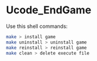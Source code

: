 # Ucode_EndGame
Use this shell commands:
``````bash
make > install game
make uninstall > uninstall game
make reinstall > reinstall game
make clean > delete execute file
``````
